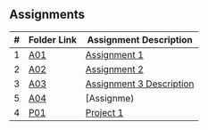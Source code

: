 ## Assignments

|  #  | Folder Link                            | Assignment Description                               |
| :-: | -------------------------------------- | -------------------------------------------------- |
|  1  | [A01](Assignments/A01/README.md)  | [Assignment 1 ](Assignments/Assignments/A01/README.md)    
|  2  | [A02](Assignments/A02)               | [Assignment 2 ](./A02/README.md)        |
| 3   | [A03](Assignments/A03) | [Assignment 3 Description](Assignments/Assignments/A03/README.md) |
|  5 | [A04](Assignments/A04)                | [Assignme)        |
| 4 | [P01](./Assignments/P01/01-Uml_Design.md) | [Project 1](./Assignments/P01/01-Uml_Design.md) |


